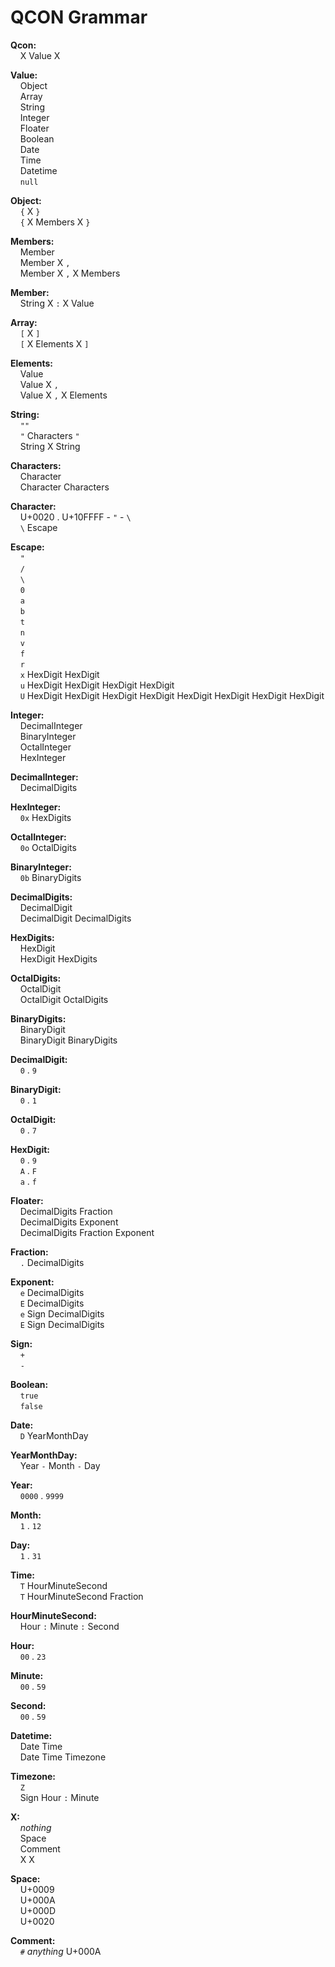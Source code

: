 # QCON Grammar

**Qcon:**  
    X Value X

**Value:**  
    Object  
    Array  
    String  
    Integer  
    Floater  
    Boolean  
    Date  
    Time  
    Datetime  
    `null`

**Object:**  
    `{` X `}`  
    `{` X Members X `}`  

**Members:**  
    Member  
    Member X `,`  
    Member X `,` X Members

**Member:**  
    String X `:` X Value

**Array:**  
    `[` X `]`  
    `[` X Elements X `]`  

**Elements:**  
    Value  
    Value X `,`  
    Value X `,` X Elements

**String:**  
    `""`  
    `"` Characters `"`  
    String X String

**Characters:**  
    Character  
    Character Characters

**Character:**  
    U+0020 . U+10FFFF - `"` - `\​`  
    `\​` Escape

**Escape:**  
    `"`  
    `/`  
    `\​`  
    `0`  
    `a`  
    `b`  
    `t`  
    `n`  
    `v`  
    `f`  
    `r`  
    `x` HexDigit HexDigit  
    `u` HexDigit HexDigit HexDigit HexDigit  
    `U` HexDigit HexDigit HexDigit HexDigit HexDigit HexDigit HexDigit HexDigit

**Integer:**  
    DecimalInteger  
    BinaryInteger  
    OctalInteger  
    HexInteger

**DecimalInteger:**  
    DecimalDigits

**HexInteger:**  
    `0x` HexDigits

**OctalInteger:**  
    `0o` OctalDigits

**BinaryInteger:**  
    `0b` BinaryDigits

**DecimalDigits:**  
    DecimalDigit  
    DecimalDigit DecimalDigits

**HexDigits:**  
    HexDigit  
    HexDigit HexDigits

**OctalDigits:**  
    OctalDigit  
    OctalDigit OctalDigits

**BinaryDigits:**  
    BinaryDigit  
    BinaryDigit BinaryDigits

**DecimalDigit:**  
    `0` . `9`

**BinaryDigit:**  
    `0` . `1`  

**OctalDigit:**  
    `0` . `7`

**HexDigit:**  
    `0` . `9`  
    `A` . `F`  
    `a` . `f`

**Floater:**  
    DecimalDigits Fraction  
    DecimalDigits Exponent  
    DecimalDigits Fraction Exponent

**Fraction:**  
    `.` DecimalDigits

**Exponent:**  
    `e` DecimalDigits  
    `E` DecimalDigits  
    `e` Sign DecimalDigits  
    `E` Sign DecimalDigits

**Sign:**  
    `+`  
    `-`

**Boolean:**  
    `true`  
    `false`

**Date:**  
    `D` YearMonthDay

**YearMonthDay:**  
    Year `-` Month `-` Day

**Year:**  
    `0000` . `9999`

**Month:**  
    `1` . `12`

**Day:**  
    `1` . `31`

**Time:**  
    `T` HourMinuteSecond  
    `T` HourMinuteSecond Fraction

**HourMinuteSecond:**  
    Hour `:` Minute `:` Second

**Hour:**  
    `00` . `23`

**Minute:**  
    `00` . `59`

**Second:**  
    `00` . `59`

**Datetime:**  
    Date Time  
    Date Time Timezone

**Timezone:**  
    `Z`  
    Sign Hour `:` Minute

**X:**  
    *nothing*  
    Space  
    Comment  
    X X

**Space:**  
    U+0009  
    U+000A  
    U+000D  
    U+0020  

**Comment:**  
    `#` *anything* U+000A

